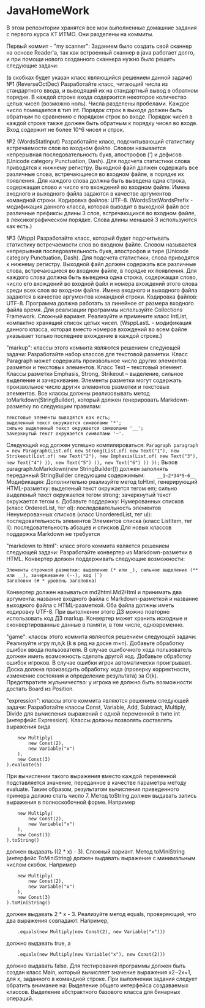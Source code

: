 # JavaHomeWork
В этом репозитории хранятся все мои выполненные домашние задания с первого курса КТ ИТМО. Они разделены на коммиты.

   Первый коммит - "my scanner": Заданием было создать свой сканнер на основе Reader'a,
так как встроенный сканнер в java работает долго, и при помощи нового созданного сканнера нужно было решить следующие задачи:

(в скобках будет указан класс являющийся решением данной задачи)
№1 (ReverseOctDec) Разработайте класс, читающий числа из стандартного ввода, и выводящий их на стандартный вывод в обратном порядке.
В каждой строке входа содержится некоторое количество целых чисел (возможно ноль). Числа разделены пробелами. Каждое число помещается в тип int.
Порядок строк в выходе должен быть обратным по сравнению с порядком строк во входе.
Порядок чисел в каждой строке также должен быть обратным к порядку чисел во входе.
Вход содержит не более 10^6 чисел и строк.

№2 (WordsStatInput) Разработайте класс, подсчитывающий статистику встречаемости слов во входном файле.
Словом называется непрерывная последовательность букв, апострофов (') и дефисов (Unicode category Punctuation, Dash).
Для подсчета статистики слова приводятся к нижнему регистру.
Выходной файл должен содержать все различные слова, встречающиеся во входном файле, в порядке их появления.
Для каждого слова должна быть выведена одна строка, содержащая слово и число его вхождений во входном файле.
Имена входного и выходного файла задаются в качестве аргументов командной строки. Кодировка файлов: UTF-8.
(WordsStatWordsPrefix - модификация данного класса, которая выводит в выходной файл все различные префиксы длины 3 слов,
встречающихся во входном файле, в лексикографическом порядке. Слова длины меньшей 3 используются как есть.)

№3 (Wspp) Разработайте класс, который будет подсчитывать статистику встречаемости слов во входном файле.
Словом называется непрерывная последовательность букв, апострофов и тире (Unicode category Punctuation, Dash). Для подсчета статистики, слова приводятся к нижнему регистру.
Выходной файл должен содержать все различные слова, встречающиеся во входном файле, в порядке их появления. Для каждого слова должна быть выведена одна строка, содержащая слово, число его вхождений во входной файл и номера вхождений этого слова среди всех слов во входном файле.
Имена входного и выходного файла задаются в качестве аргументов командной строки. Кодировка файлов: UTF-8.
Программа должна работать за линейное от размера входного файла время.
Для реализации программы используйте Collections Framework.
Сложный вариант. Реализуйте и примените класс IntList, компактно хранящий список целых чисел.
(WsppLastL - модификация данного класса, которая вместо номеров вхождений во всем файле указывает только последнее вхождение в каждой строке.)

   "markup": классы этого коммита являются решением следующей задачи:
Разработайте набор классов для текстовой разметки.
Класс Paragraph может содержать произвольное число других элементов разметки и текстовых элементов.
Класс Text – текстовый элемент.
Классы разметки Emphasis, Strong, Strikeout – выделение, сильное выделение и зачеркивание. Элементы разметки могут содержать произвольное число других элементов разметки и текстовых элементов.
Все классы должны реализовывать метод toMarkdown(StringBuilder), который должен генерировать Markdown-разметку по следующим правилам:
```
текстовые элементы выводятся как есть;
выделенный текст окружается символами '*';
сильно выделенный текст окружается символами '__';
зачеркнутый текст окружается символами '~'. 
``` 
Следующий код должен успешно компилироваться:
    ```Paragraph paragraph = new Paragraph(List.of(
        new Strong(List.of(
            new Text("1"),
            new Strikeout(List.of(
                new Text("2"),
                new Emphasis(List.of(
                    new Text("3"),
                    new Text("4")
                )),
                new Text("5")
            )),
            new Text("6")
        ))
    ));```
Вызов paragraph.toMarkdown(new StringBuilder()) должен заполнять переданный StringBuilder следующим содержимым:
```     __1~2*34*5~6__    ```
Модификация:
Дополнительно реализуйте метод toHtml, генерирующий HTML-разметку:
выделеный текст окружается тегом em;
сильно выделеный текст окружается тегом strong;
зачеркнутый текст окружается тегом s.
Добавьте поддержку:
Нумерованных списков (класс OrderedList, тег ol): последовательность элементов
Ненумерованных списков (класс UnorderedList, тег ul): последовательность элементов
Элементов списка (класс ListItem, тег li): последовательность абзацев и списков
Для новых классов поддержка Markdown не требуется
   
   
   "markdown to html": класс этого коммита являeтся решением следующей задачи:
Разработайте конвертер из Markdown-разметки в HTML.
Конвертер должен поддерживать следующие возможности:
```Абзацы текста разделяются пустыми строками.
Элементы строчной разметки: выделение (* или _), сильное выделение (** или __), зачеркивание (--), код (`)
Заголовки (# * уровень заголовка)
```
Конвертер должен называться md2html.Md2Html и принимать два аргумента: название входного файла с Markdown-разметкой и название выходного файла c HTML-разметкой. Оба файла должны иметь кодировку UTF-8.
При выполнении этого ДЗ можно повторно использовать код ДЗ markup.
Конвертер может хранить исходные и сконвертированные данные в памяти, в том числе, одновременно.


   "game": классы этого коммита являются решением следующей задачи:
Реализуйте игру m,n,k (k в ряд на доске m×n).
Добавьте обработку ошибок ввода пользователя. В случае ошибочного хода пользователь должен иметь возможность сделать другой ход.
Добавьте обработку ошибок игроков. В случае ошибки игрок автоматически проигрывает.
Доска должна производить обработку хода (проверку корректности, изменение состояния и определение результата) за O(k).
Предотвратите жульничество: у игрока не должно быть возможности достать Board из Position.

"expression": классы этого коммита являются решением следующей задачи:
Разработайте классы Const, Variable, Add, Subtract, Multiply, Divide для вычисления выражений с одной переменной в типе int (интерфейс Expression).
Классы должны позволять составлять выражения вида
```new Subtract(
    new Multiply(
        new Const(2),
        new Variable("x")
    ),
    new Const(3)
).evaluate(5)
```    
При вычислении такого выражения вместо каждой переменной подставляется значение, переданное в качестве параметра методу evaluate. Таким образом, результатом вычисления приведенного примера должно стать число 7.
Метод toString должен выдавать запись выражения в полноскобочной форме. Например
```new Subtract(
    new Multiply(
        new Const(2),
        new Variable("x")
    ),
    new Const(3)
).toString()
```
            
должен выдавать ((2 * x) - 3).
Сложный вариант. Метод toMiniString (интерфейс ToMiniString) должен выдавать выражение с минимальным числом скобок. Например
```new Subtract(
    new Multiply(
        new Const(2),
        new Variable("x")
    ),
    new Const(3)
).toMiniString()
```         
должен выдавать 2 * x - 3.
Реализуйте метод equals, проверяющий, что два выражения совпадают. Например,
```new Multiply(new Const(2), new Variable("x"))
    .equals(new Multiply(new Const(2), new Variable("x")))
```            
должно выдавать true, а
```new Multiply(new Const(2), new Variable("x"))
    .equals(new Multiply(new Variable("x"), new Const(2)))
```
должно выдавать false.
Для тестирования программы должен быть создан класс Main, который вычисляет значение выражения x2−2x+1, для x, заданного в командной строке.
При выполнении задания следует обратить внимание на:
Выделение общего интерфейса создаваемых классов.
Выделение абстрактного базового класса для бинарных операций.

